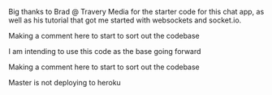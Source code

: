 

Big thanks to Brad @ Travery Media for the starter code for this chat app, as well as his tutorial that got me started with websockets and socket.io.

Making a comment here to start to sort out the codebase

I am intending to use this code as the base going forward


Making a comment here to start to sort out the codebase

Master is not deploying to heroku